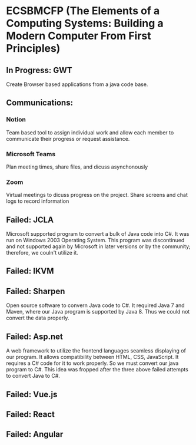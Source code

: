 # ECSBMCFP (The Elements of a Computing Systems: Building a Modern Computer From First Principles)

## In Progress: GWT
Create Browser based applications from a java code base.

## Communications:
### Notion
Team based tool to assign individual work and allow each member to communicate their progress or request assistance.

### Microsoft Teams
Plan meeting times, share files, and dicuss asynchonously

### Zoom
Virtual meetings to dicuss progress on the project. Share screens and chat logs to record information

## Failed: JCLA
Microsoft supported program to convert a bulk of Java code into C#. It was run on Windows 2003 Operating System. This program was discontinued and not supported again by Microsoft in later versions or by the community; therefore, we couln't utilize it.
## Failed: IKVM
## Failed: Sharpen
Open source software to convern Java code to C#. It required Java 7 and Maven, where our Java program is supported by Java 8. Thus we could not convert the data properly.
## Failed: Asp.net
A web framework to utilize the frontend languages seamless displaying of our program. It allows compatibility between HTML, CSS, JavaScript. It requires a C# code for it to work properly. So we must convert our java program to C#. This idea was fropped after the three above failed attempts to convert Java to C#.
## Failed: Vue.js
## Failed: React
## Failed: Angular

